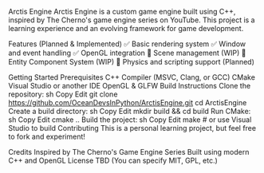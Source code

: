 Arctis Engine
Arctis Engine is a custom game engine built using C++, inspired by The Cherno's game engine series on YouTube. This project is a learning experience and an evolving framework for game development.

Features (Planned & Implemented)
✅ Basic rendering system
✅ Window and event handling
✅ OpenGL integration
🔧 Scene management (WIP)
🔧 Entity Component System (WIP)
🔧 Physics and scripting support (Planned)

Getting Started
Prerequisites
C++ Compiler (MSVC, Clang, or GCC)
CMake
Visual Studio or another IDE
OpenGL & GLFW
Build Instructions
Clone the repository:
sh
Copy
Edit
git clone https://github.com/OceanDevsInPython/ArctisEngine.git
cd ArctisEngine
Create a build directory:
sh
Copy
Edit
mkdir build && cd build
Run CMake:
sh
Copy
Edit
cmake ..
Build the project:
sh
Copy
Edit
make  # or use Visual Studio to build
Contributing
This is a personal learning project, but feel free to fork and experiment!

Credits
Inspired by The Cherno's Game Engine Series
Built using modern C++ and OpenGL
License
TBD (You can specify MIT, GPL, etc.)
